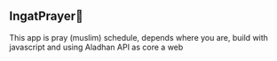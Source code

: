 ## IngatPrayer🕋
This app is pray (muslim) schedule, depends where you are, build with javascript and using Aladhan API as core a web

